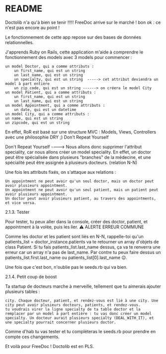 # README

Doctolib n'a qu'à bien se tenir !!!!!
FreeDoc arrive sur le marché ! bon ok : ce n'est pas encore au point !







Le fonctionnement de cette app repose sur des bases de données relationnelles. 

J'apprends Ruby on Rails, cette application m'aide à comprendre le fonctionnement des models avec 3 models pour commencer : 

    un model Doctor, qui a comme attributs :
        un first_name, qui est un string
        un last_name, qui est un string
        un specialty, qui est un string  -----> cet attribut deviendra un model à part entière
        un zip_code, qui est un string ------> on créera le model City
    un model Patient, qui a comme attributs :
        un first_name, qui est un string
        un last_name, qui est un string
    un model Appointment, qui a comme attributs :
        un date, qui est un datetime
    un model City, qui a comme attributs :
	un name, qui est un string
	un zipcode, qui est un string
	



En effet, RoR est basé sur une structure MVC : Models, Views, Controllers 
avec une philosophie DRY ;) Don't Repeat Yourself


Don't Repeat Yourself ----> Nous allons donc supprimer l'attribut speciality, car nous allons créer un model speciality. En effet, un doctor peut être spécialisée dans plusieurs "branches" de la médecine, et une spécialité peut être assignée à plusieurs docteurs. (relation N-N)
















Une fois les attributs fixés, on s'attaque aux relations :

    Un appointment ne peut avoir qu'un seul doctor, mais un doctor peut avoir plusieurs appointment.
    Un appointment ne peut avoir qu'un seul patient, mais un patient peut avoir plusieurs appointment.
    Un doctor peut avoir plusieurs patient, au travers des appointments, et vice versa.





2.1.3. Tester

Pour tester, tu peux aller dans la console, créer des doctor, patient, et appointment à la volée, puis les lier.
⚠️ ALERTE ERREUR COMMUNE

Comme les doctor et les patient sont liés en N-N, rappelle-toi qu'un patients_list = doctor_instance.patients va te retourner un array d'objets de class Patient.
Si tu fais patients_list.last_name dessus, ça va te renverra une erreur car un array n'a pas de last_name.
Par contre tu peux faire dessus un patients_list.first.last_name ou patients_list[0].last_name 😉.

Une fois que c'est bon, n'oublie pas le seeds.rb qui va bien.




2.1.4. Petit coup de boost

Ta startup de docteurs marche à merveille, tellement que tu aimerais ajouter plusieurs tables :

    city. Chaque docteur, patient, et rendez-vous est lié à une city. Une city peut avoir plusieurs docteurs, patients, et rendez-vous.
    tu voudrais virer la ligne specialty de ta table doctor et la remplacer par un model à part entière : tu vas donc créer un model specialty. Un docteur aurait plusieurs specialty (DEAL_WITH_IT), et une specialty pourrait concerner plusieurs doctor.

Comme d'hab tu vas tester et tu compléteras le seeds.rb pour prendre en compte ces changements.

Et voilà pour FreeDoc ! Doctolib est en PLS.

